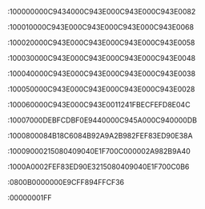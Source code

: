 :100000000C9434000C943E000C943E000C943E0082

:100010000C943E000C943E000C943E000C943E0068

:100020000C943E000C943E000C943E000C943E0058

:100030000C943E000C943E000C943E000C943E0048

:100040000C943E000C943E000C943E000C943E0038

:100050000C943E000C943E000C943E000C943E0028

:100060000C943E000C943E0011241FBECFEFD8E04C

:10007000DEBFCDBF0E9440000C945A000C940000DB

:1000800084B18C6084B92A9A2B982FEF83ED90E38A

:10009000215080409040E1F700C000002A982B9A40

:1000A0002FEF83ED90E3215080409040E1F700C0B6

:0800B0000000E9CFF894FFCF36

:00000001FF
